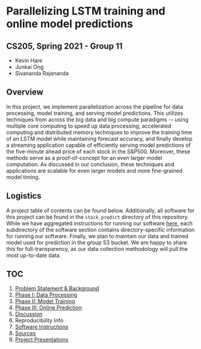 # Parallelizing LSTM training and online model predictions

## CS205, Spring 2021 - Group 11

- Kevin Hare
- Junkai Ong
- Sivananda Rajananda

## Overview 

In this project, we implement parallelization across the pipeline for data processing, model training, and serving model predictions. This utilizes techniques from across the big data and big compute paradigms -- using multiple core computing to speed up data processing, accelerated computing and distributed memory techniques to improve the training time of an LSTM model while maintaining forecast accuracy, and finally develop a streaming application capable of efficiently serving model predictions of the five-minute ahead price of each stock in the S&P500. Moreover, these methods serve as a proof-of-concept for an even larger model computation. As discussed in our conclusion, these techniques and applications are scalable for even larger models and more fine-grained model timing.

## Logistics

A project table of contents can be found below. Additionally, all software for this project can be found in the `stock_predict` directory of this repository. While we have aggregated instructions for running our software [here](https://github.com/vrsivananda/CS205_FinalProject/blob/master/docs/instructions.md), each subdirectory of the software section contains directory-specific information for running our software. Finally, we plan to maintain our data and trained model used for prediction in the group S3 bucket. We are happy to share this for full-transparency, as our data collection methodology will pull the most up-to-date data.

## TOC

1. [Problem Statement & Background](https://github.com/vrsivananda/CS205_FinalProject/blob/master/docs/motivation.md)
3. [Phase I: Data Processing](https://github.com/vrsivananda/CS205_FinalProject/blob/master/docs/processing.md)
4. [Phase II: Model Training](https://github.com/vrsivananda/CS205_FinalProject/blob/master/docs/model_training.md)
5. [Phase III: Online Prediction](https://github.com/vrsivananda/CS205_FinalProject/blob/master/docs/prediction.md)
6. [Discussion](https://github.com/vrsivananda/CS205_FinalProject/blob/master/docs/discussion.md)
7. Reproducibility Info
8. [Software Instructions](https://github.com/vrsivananda/CS205_FinalProject/blob/master/docs/instructions.md)
9. [Sources](https://github.com/vrsivananda/CS205_FinalProject/blob/master/docs/aggregated_sources.md)
10. [Project Presentations](https://github.com/vrsivananda/CS205_FinalProject/blob/master/presentations/)
